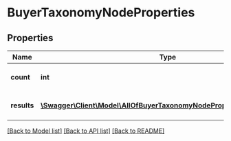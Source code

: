 # BuyerTaxonomyNodeProperties

## Properties
Name | Type | Description | Notes
------------ | ------------- | ------------- | -------------
**count** | **int** | The number of results. | [optional] 
**results** | [**\Swagger\Client\Model\AllOfBuyerTaxonomyNodePropertiesResultsItems[]**](.md) | The list of requested resources. | [optional] 

[[Back to Model list]](../../README.md#documentation-for-models) [[Back to API list]](../../README.md#documentation-for-api-endpoints) [[Back to README]](../../README.md)

